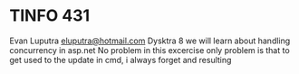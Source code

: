 # TINFO 431
Evan Luputra
eluputra@hotmail.com
Dysktra 8 we will learn about handling concurrency in asp.net
No problem in this excercise only problem is that to get used to the update in cmd, i always forget and resulting 